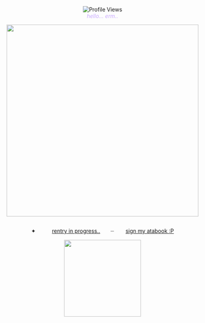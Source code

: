 
<p align="center">
  <img src="https://komarev.com/ghpvc/?username=whspurr&color=7c9b9c" alt="Profile Views"/>
  <br>
  <span style="color:#C9A9FF"><em>hello... erm..</em></span>
</p>


<p align="center">
 <img height="500" src="https://64.media.tumblr.com/5b12e251a19ed4adbf3d927688cceded/f49a59a4ea26fb91-25/s400x600/691c64cc650b860dabeb84e0aa3cc0106d0d3ca5.gifv"/>
</a>
<img height="13" src="https://64.media.tumblr.com/65955db9484d41aa62e3b3a7f90fcaef/840c7653357b2e42-4c/s640x960/5bce111a02d0db246e0080c5655bdf7de782dc28.pnj"/>
<p align="center">
  <p align="center">
    ✦ ㅤㅤㅤ<a href="https://github.com/whspurr">rentry in progress..</a> ㅤ⠀┈　ㅤ <a href="https://hezn1.atabook.org/">sign my atabook :P  </a> 

</p>
<p align="center">
  <img src="https://64.media.tumblr.com/836cfcadf0d51eade5dfafbd2f3f7ffc/765481d86c82a26b-7a/s250x400/41f5f28b5722395f15dac827c625801471e8ccfa.gifv" width="200" />

</p>

